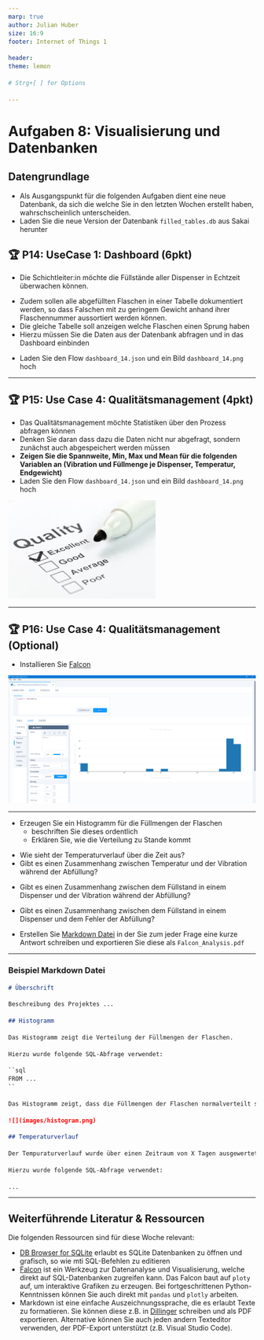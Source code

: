 ```yaml
---
marp: true
author: Julian Huber
size: 16:9
footer: Internet of Things 1

header: 
theme: lemon 

# Strg+[ ] for Options 

---
```


<!-- paginate: true -->


# Aufgaben 8: Visualisierung und Datenbanken

## Datengrundlage

- Als Ausgangspunkt für die folgenden Aufgaben dient eine neue Datenbank, da sich die welche Sie in den letzten Wochen erstellt haben, wahrschscheinlich unterscheiden.
- Laden Sie die neue Version der Datenbank `filled_tables.db` aus Sakai herunter

## 🏆 P14: UseCase 1: Dashboard (6pkt)

- Die Schichtleiter:in möchte die Füllstände aller Dispenser in Echtzeit überwachen können. 
<!-- - Zudem soll der letzte Nachfüll-Zeitpunkt angezeigt werden.-->
- Zudem sollen alle abgefüllten Flaschen in einer Tabelle dokumentiert werden, so dass Falschen mit zu geringem Gewicht anhand ihrer Flaschennummer aussortiert werden können.
- Die gleiche Tabelle soll anzeigen welche Flaschen einen Sprung haben
- Hierzu müssen Sie die Daten aus der Datenbank abfragen und in das Dashboard einbinden
* Laden Sie den Flow `dashboard_14.json` und ein Bild `dashboard_14.png` hoch

---

## 🏆 P15: Use Case 4: Qualitätsmanagement  (4pkt)

* Das Qualitätsmanagement möchte Statistiken über den Prozess abfragen können
* Denken Sie daran dass dazu die Daten nicht nur abgefragt, sondern zunächst auch abgespeichert werden müssen
* **Zeigen Sie die Spannweite, Min, Max und Mean für die folgenden Variablen an (Vibration und Füllmenge je Dispenser, Temperatur, Endgewicht)**
* Laden Sie den Flow `dashboard_14.json` und ein Bild `dashboard_14.png` hoch

![bg right:33% w:400](images/Quality-Control-Checklist-300x200.jpg)


---

## 🏆 P16: Use Case 4: Qualitätsmanagement (Optional)

- Installieren Sie [Falcon](https://github.com/plotly/falcon)  

![h:400](images/Falcon_bin.png)

---

- Erzeugen Sie ein Histogramm für die Füllmengen der Flaschen
    - beschriften Sie dieses ordentlich
    - Erklären Sie, wie die Verteilung zu Stande kommt

<!-- 
```
SELECT finalWeight,number, DISPENSERid, fillVibration FROM BOTTLE JOIN fillsBOTTLE on fillsBOTTLE.BOTTLEnumber = BOTTLE.number
```
-->

- Wie sieht der Temperaturverlauf über die Zeit aus?
- Gibt es einen Zusammenhang zwischen Temperatur und der Vibration während der Abfüllung?

<!-- 
```
SELECT temperature, TEMPERATURE.time, DISPENSERid, fillVibration  FROM fillsBOTTLE JOIN TEMPERATURE on TEMPERATURE.time = fillsBOTTLE.time
```
-->

- Gibt es einen Zusammenhang zwischen dem Füllstand in einem Dispenser und der Vibration während der Abfüllung?

- Gibt es einen Zusammenhang zwischen dem Füllstand in einem Dispenser und dem Fehler der Abfüllung?

- Erstellen Sie [Markdown Datei](https://dillinger.io/) in der Sie zum jeder Frage eine kurze Antwort schreiben und exportieren Sie diese als `Falcon_Analysis.pdf`

---

### Beispiel Markdown Datei

```md
# Überschrift

Beschreibung des Projektes ...

## Histogramm

Das Histogramm zeigt die Verteilung der Füllmengen der Flaschen.

Hierzu wurde folgende SQL-Abfrage verwendet:

``sql
FROM ...
``

Das Histogramm zeigt, dass die Füllmengen der Flaschen normalverteilt sind, solange keine Große Abweichung nach unten besteht. Diese kommt zustande, da ...

![](images/histogram.png)

## Temperaturverlauf

Der Tempuraturverlauf wurde über einen Zeitraum von X Tagen ausgewertet, da sich hier ein wiederkehrendes Muster zeigt. ...

Hierzu wurde folgende SQL-Abfrage verwendet:

...

```

---

## Weiterführende Literatur & Ressourcen 

Die folgenden Ressourcen sind für diese Woche relevant:

- [DB Browser for SQLite](https://sqlitebrowser.org/) erlaubt es SQLite Datenbanken zu öffnen und grafisch, so wie mti SQL-Befehlen zu editieren
- [Falcon](https://github.com/plotly/falcon)   ist ein Werkzeug zur Datenanalyse und Visualisierung, welche direkt auf SQL-Datenbanken zugreifen kann. Das Falcon baut auf `ploty` auf, um interaktive Grafiken zu erzeugen. Bei fortgeschrittenen Python-Kenntnissen können Sie auch direkt mit `pandas` und `plotly` arbeiten.
- Markdown ist eine einfache Auszeichnungssprache, die es erlaubt Texte zu formatieren. Sie können diese z.B. in [Dillinger](https://dillinger.io/) schreiben und als PDF exportieren. Alternative können Sie auch jeden andern Texteditor verwenden, der PDF-Export unterstützt (z.B. Visual Studio Code).

